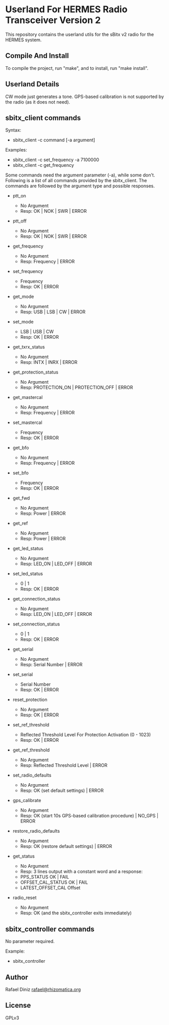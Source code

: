 # Userland For HERMES Radio Transceiver Version 2

This repository contains the userland utils for the sBitx v2
radio for the HERMES system.

## Compile And Install

To compile the project, run "make", and to install, run "make install".


## Userland Details

CW mode just generates a tone. GPS-based calibration is not supported by the radio (as it does not need).

## sbitx_client commands

Syntax:
* sbitx_client -c command [-a argument]

Examples:
* sbitx_client -c set_frequency -a 7100000
* sbitx_client -c get_frequency

Some commands need the argument parameter (-a), while some don't. Following is a
list of all commands provided by the sbitx_client. The commands are followed
by the argument type and possible responses.

* ptt_on
  * No Argument
  * Resp: OK | NOK | SWR | ERROR

* ptt_off
  * No Argument
  * Resp: OK | NOK | SWR | ERROR

* get_frequency
  * No Argument
  * Resp: Frequency | ERROR

* set_frequency
  * Frequency
  * Resp: OK | ERROR

* get_mode
  * No Argument
  * Resp: USB | LSB | CW | ERROR

* set_mode
  * LSB | USB | CW
  * Resp: OK | ERROR

* get_txrx_status
  * No Argument
  * Resp: INTX | INRX | ERROR

* get_protection_status
  * No Argument
  * Resp: PROTECTION_ON | PROTECTION_OFF | ERROR

* get_mastercal
  * No Argument
  * Resp: Frequency | ERROR

* set_mastercal
  * Frequency
  * Resp: OK | ERROR

* get_bfo
  * No Argument
  * Resp: Frequency | ERROR

* set_bfo
  * Frequency
  * Resp: OK | ERROR

* get_fwd
  * No Argument
  * Resp: Power | ERROR

* get_ref
  * No Argument
  * Resp: Power | ERROR

* get_led_status
  * No Argument
  * Resp: LED_ON | LED_OFF | ERROR

* set_led_status
  * 0 | 1
  * Resp: OK | ERROR

* get_connection_status
  * No Argument
  * Resp: LED_ON | LED_OFF | ERROR

* set_connection_status
  * 0 | 1
  * Resp: OK | ERROR

* get_serial
  * No Argument
  * Resp: Serial Number | ERROR

* set_serial
  * Serial Number
  * Resp: OK | ERROR

* reset_protection
  * No Argument
  * Resp: OK | ERROR

* set_ref_threshold
  * Reflected Threshold Level For Protection Activation (0 - 1023)
  * Resp: OK | ERROR

* get_ref_threshold
  * No Argument
  * Resp: Reflected Threshold Level | ERROR

* set_radio_defaults
  * No Argument
  * Resp: OK (set default settings) | ERROR

* gps_calibrate
  * No Argument
  * Resp: OK (start 10s GPS-based calibration procedure) | NO_GPS | ERROR

* restore_radio_defaults
  * No Argument
  * Resp: OK (restore default settings) | ERROR

* get_status
  * No Argument
  * Resp: 3 lines output with a constant word and a response:
  * PPS_STATUS OK | FAIL
  * OFFSET_CAL_STATUS OK | FAIL
  * LATEST_OFFSET_CAL Offset

* radio_reset
  * No Argument
  * Resp: OK (and the sbitx_controller exits immediately)

## sbitx_controller commands

No parameter required.

Example:
* sbitx_controller

## Author

Rafael Diniz <rafael@rhizomatica.org>

## License

GPLv3

